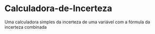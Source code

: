 # Calculadora-de-Incerteza
Uma calculadora simples da incerteza de uma variável com a fórmula da incerteza combinada
